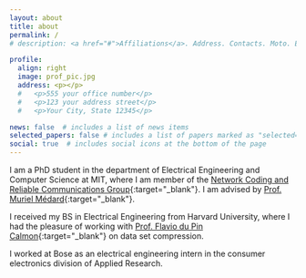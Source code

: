 ```yaml
---
layout: about
title: about
permalink: /
# description: <a href="#">Affiliations</a>. Address. Contacts. Moto. Etc.

profile:
  align: right
  image: prof_pic.jpg
  address: <p></p>
  #   <p>555 your office number</p>
  #   <p>123 your address street</p>
  #   <p>Your City, State 12345</p>

news: false  # includes a list of news items
selected_papers: false # includes a list of papers marked as "selected={true}"
social: true  # includes social icons at the bottom of the page
---
```


I am a PhD student in the department of Electrical Engineering and Computer
Science at MIT, where I am member of the [Network Coding and Reliable
Communications Group](https://www.rle.mit.edu/ncrcg/){:target="\_blank"}. I am
advised by [Prof. Muriel
Médard](https://www.rle.mit.edu/ncrcg/muriel-medard/){:target="\_blank"}.

I received my BS in Electrical Engineering from Harvard University, where I had
the pleasure of working with [Prof. Flavio du Pin
Calmon](http://people.seas.harvard.edu/~flavio/){:target="\_blank"} on data set
compression.

I worked at Bose as an electrical engineering intern in the consumer
electronics division of Applied Research.

